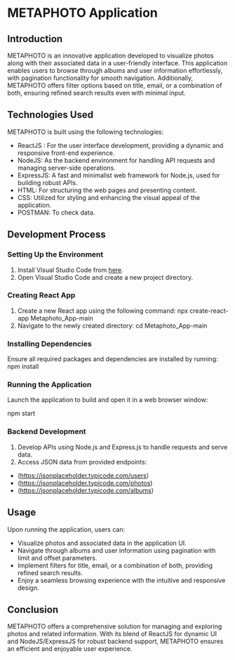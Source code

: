 # METAPHOTO Application

## Introduction

METAPHOTO is an innovative application developed to visualize photos along with their associated data in a user-friendly interface. This application enables users to browse through albums and user information effortlessly, with pagination functionality for smooth navigation. Additionally, METAPHOTO offers filter options based on title, email, or a combination of both, ensuring refined search results even with minimal input.

## Technologies Used

METAPHOTO is built using the following technologies:

- ReactJS : For the user interface development, providing a dynamic and responsive front-end experience.
- NodeJS: As the backend environment for handling API requests and managing server-side operations.
- ExpressJS: A fast and minimalist web framework for Node.js, used for building robust APIs.
- HTML: For structuring the web pages and presenting content.
- CSS: Utilized for styling and enhancing the visual appeal of the application.
- POSTMAN: To check data.

## Development Process

### Setting Up the Environment

1. Install Visual Studio Code from [here](https://code.visualstudio.com/download).
2. Open Visual Studio Code and create a new project directory.

### Creating React App

1. Create a new React app using the following command:
   npx create-react-app Metaphoto_App-main
2. Navigate to the newly created directory:
   cd Metaphoto_App-main

### Installing Dependencies

Ensure all required packages and dependencies are installed by running:
npm install


### Running the Application

Launch the application to build and open it in a web browser window:

npm start

### Backend Development

1. Develop APIs using Node.js and Express.js to handle requests and serve data.
2.  Access JSON data from provided endpoints:
   - (https://jsonplaceholder.typicode.com/users)
   - (https://jsonplaceholder.typicode.com/photos)
   - (https://jsonplaceholder.typicode.com/albums)

## Usage

Upon running the application, users can:

- Visualize photos and associated data in the application UI.
- Navigate through albums and user information using pagination with limit and offset parameters.
- Implement filters for title, email, or a combination of both, providing refined search results.
- Enjoy a seamless browsing experience with the intuitive and responsive design.

## Conclusion

METAPHOTO offers a comprehensive solution for managing and exploring photos and related information. With its blend of ReactJS for dynamic UI and NodeJS/ExpressJS for robust backend support, METAPHOTO ensures an efficient and enjoyable user experience.
